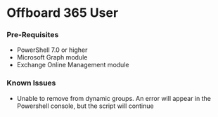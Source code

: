 # Offboard 365 User

### Pre-Requisites
- PowerShell 7.0 or higher
- Microsoft Graph module
- Exchange Online Management module

### Known Issues
- Unable to remove from dynamic groups. An error will appear in the Powershell console, but the script will continue
